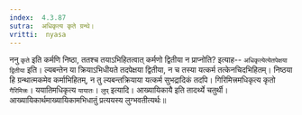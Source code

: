 ```yaml
---
index:  4.3.87
sutra:  अधिकृत्य कृते ग्रन्थे।
vritti:  nyasa
---
```


ननु `कृते` इति कर्मणि निष्ठा, ततश्च तयाऽभिहितत्वात् कर्मणो द्वितीया न प्राप्नोति? इत्याह-- `अधिकृत्येत्येतपेक्षया द्वितीया` इति। ल्यबन्तेन या क्रियाऽभिधीयते तदपेक्षया द्वितीया, न च तस्या यत्कर्म तत्केनचिदभिहितम्। निष्ठया हि ग्रन्थात्मकमेव कर्माभिहितम्, न तु ल्यबन्तक्रियाया यत्कर्म सुभद्रादिकं तदपि। गिरिमित्त्रमधिकृत्य कृतो `गैरिमित्त्रः`। ययातिमधिकृत्य `यायातः`।
`लुप्` इत्यादि। आख्यायिकायै इति तादर्थ्ये चतुर्थी। आख्यायिकार्थमाख्यायिकामभिधातुं प्रत्ययस्य लुग्भवतीत्यर्थः॥
